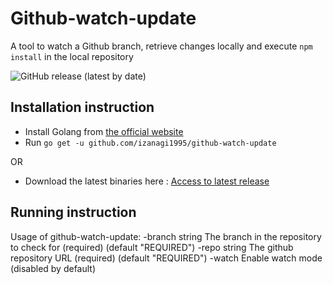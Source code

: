 # Github-watch-update

A tool to watch a Github branch, retrieve changes locally and execute `npm install` in the local repository

![GitHub release (latest by date)](https://img.shields.io/github/v/release/izanagi1995/github-watch-update?label=Latest%20release)

## Installation instruction

* Install Golang from [the official website](https://golang.org/)
* Run `go get -u github.com/izanagi1995/github-watch-update`

OR

* Download the latest binaries here : [Access to latest release](https://github.com/izanagi1995/github-watch-update/releases/latest)

## Running instruction

Usage of github-watch-update:
  -branch string
        The branch in the repository to check for (required) (default "REQUIRED")
  -repo string
        The github repository URL (required) (default "REQUIRED")
  -watch
        Enable watch mode (disabled by default)

